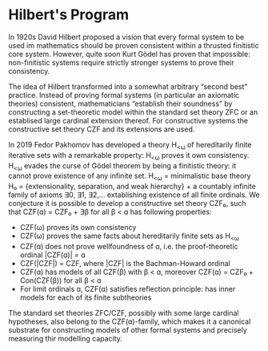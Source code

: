 Hilbert's Program
=================

In 1920s David Hilbert proposed a vision that every formal system to be used im mathematics should be proven consistent within a thrusted finitistic core system. However, quite soon Kurt Gödel has proven that impossible: non-finitistic systems require strictly stronger systems to prove their consistency.

The idea of Hilbert transformed into a somewhat arbitrary “second best” practice. Instead of proving formal systems (in particular an axiomatic theories) consistent, mathematicians “establish their soundness” by constructing a set-theoretic model within the standard set theory ZFC or an establised large cardinal extension thereof. For constructive systems the constructive set theory CZF and its extensions are used. 

In 2019 Fedor Pakhomov has developed a theory H<sub><ω</sub> of hereditarily finite iterative sets with a remarkable property: H<sub><ω</sub> proves it own consistency. H<sub><ω</sub> evades the curse of Gödel theorem by being a finitistic theory: it cannot prove existence of any infinite set.
H<sub><ω</sub> = minimalistic base theory H₀ = {extensionality, separation, and weak hierarchy} + a countably infinite family of axioms ∃0, ∃1, ∃2,... extablishing existence of all finite ordinals. We conjecture it is possible to develop a constructive set theory CZF₀, such that CZF(ɑ) = CZF₀ + ∃β for all β < ɑ has following properties:
- CZF(ω) proves its own consistency
- CZF(ω) proves the same facts about hereditarily finite sets as H<sub><ω</sub>
- CZF(ɑ) does not prove wellfoundness of ɑ, i.e. the proof-theoretic ordinal |CZF(ɑ)| = ɑ
- CZF(|CZF|) = CZF, where |CZF| is the Bachman-Howard ordinal
- CZF(ɑ) has models of all CZF(β) with β < ɑ, moreover CZF(ɑ) = CZF₀ + Con(CZF(β)) for all β < ɑ
- For limit ordinals ɑ, CZF(ɑ) satisfies reflection principle: has inner models for each of its finite subtheories

The standard set theories ZFC/CZF, possibly with some large cardinal hypotheses, also belong to the CZF(ɑ)-family, which makes it a canonical substrate for constructing models of other formal systems and precisely measuring thir modelling capacity.
